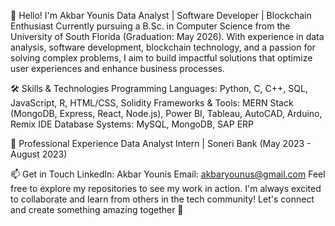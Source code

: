👋 Hello! I'm Akbar Younis
Data Analyst | Software Developer | Blockchain Enthusiast
Currently pursuing a B.Sc. in Computer Science from the University of South Florida (Graduation: May 2026). 
With experience in data analysis, software development, blockchain technology, and a passion for solving complex problems, I aim to build impactful solutions that optimize user experiences and enhance business processes.


🛠️ Skills & Technologies
Programming Languages: Python, C, C++, SQL, JavaScript, R, HTML/CSS, Solidity
Frameworks & Tools: MERN Stack (MongoDB, Express, React, Node.js), Power BI, Tableau, AutoCAD, Arduino, Remix IDE
Database Systems: MySQL, MongoDB, SAP ERP

💼 Professional Experience
Data Analyst Intern | Soneri Bank (May 2023 - August 2023)


📫 Get in Touch
LinkedIn: Akbar Younis
Email: akbaryounus@gmail.com
Feel free to explore my repositories to see my work in action. I'm always excited to collaborate and learn from others in the tech community!
Let's connect and create something amazing together 🚀

